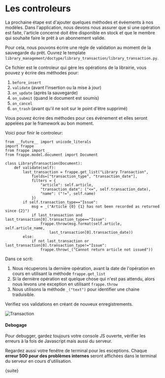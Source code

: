 # Les controleurs

La prochaine étape est d'ajouter quelques méthodes et évéements à nos modèles. Dans l'application, nous devons nous 
assurer que si une opération est faite, l'article concerné doit être disponible en stock et que le membre qui souhaite
faire le prêt à un abonnement valide.

Pour cela, nous pouvons écrire une règle de validation au moment de la sauvegarde du prêt. Ouvrez le template `library_management/doctype/library_transaction/library_transaction.py`.

Ce fichier est le controleur qui gère les opérations de la librairie, vous pouvez y écrire des méthodes pour:

1. `before_insert`
1. `validate` (avant l'insertion ou la mise à jour)
1. `on_update` (après la sauvegarde)
1. `on_submit` (quand le document est soumis)
1. `on_cancel`
1. `on_trash` (avant qu'il ne soit sur le point d'être supprimé)

Vous pouvez écrire des méthodes pour ces événement et elles seront appelées par le framework au bon moment.

Voici pour finir le controleur:

	from __future__ import unicode_literals
	import frappe
	from frappe import _
	from frappe.model.document import Document

	class LibraryTransaction(Document):
		def validate(self):
			last_transaction = frappe.get_list("Library Transaction",
				fields=["transaction_type", "transaction_date"],
				filters = {
					"article": self.article,
					"transaction_date": ("<=", self.transaction_date),
					"name": ("!=", self.name)
				})
			if self.transaction_type=="Issue":
				msg = _("Article {0} {1} has not been recorded as returned since {2}")
				if last_transaction and last_transaction[0].transaction_type=="Issue":
					frappe.throw(msg.format(self.article, self.article_name,
						last_transaction[0].transaction_date))
			else:
				if not last_transaction or last_transaction[0].transaction_type!="Issue":
					frappe.throw(_("Cannot return article not issued"))

Dans ce scrit:

1. Nous récuperons la dernière opération, avant la date de l'opération en cours en utilisant la méthode `frappe.get_list`
1. Si la dernière opération est quelque chose qui n'est pas attendu, alors nous levons une exception en utilisant `frappe.throw`
1. Nous utilisons la méthode  `_("text")` pour identifier une chaine traduisible.

Verifiez vos validations en créant de nouveux enregistrements.

<img class="screenshot" alt="Transaction" src="{{docs_base_url}}/assets/img/lib_trans.png">

#### Debogage

Pour debugger, gardez toujours votre console JS ouverte, vérifier les erreurs à la fois de Javascript mais aussi du serveur.

Regardez aussi votre fenêtre de terminal pour les esceptions. Chaque **erreur 500 pour des problèmes internes** seront affichées dans le terminal du serveur en cours d'utilisation.

{suite}
